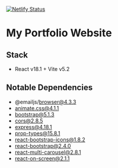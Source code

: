 [![Netlify Status](https://api.netlify.com/api/v1/badges/075cb6b3-5034-43fa-aec6-017a6518dcb5/deploy-status)](https://app.netlify.com/sites/anvayb/deploys)

# My Portfolio Website

## Stack
- React v18.1 + Vite v5.2
## Notable Dependencies
- @emailjs/browser@4.3.3
- animate.css@4.1.1
- bootstrap@5.1.3
- cors@2.8.5
- express@4.18.1
- prop-types@15.8.1
- react-bootstrap-icons@1.8.2
- react-bootstrap@2.4.0
- react-multi-carousel@2.8.1
- react-on-screen@2.1.1